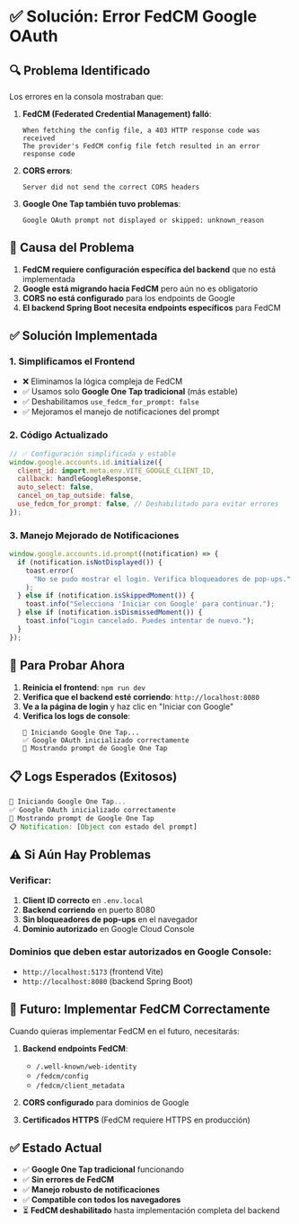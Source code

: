 # ✅ Solución: Error FedCM Google OAuth

## 🔍 **Problema Identificado**

Los errores en la consola mostraban que:

1. **FedCM (Federated Credential Management) falló**:

   ```
   When fetching the config file, a 403 HTTP response code was received
   The provider's FedCM config file fetch resulted in an error response code
   ```

2. **CORS errors**:

   ```
   Server did not send the correct CORS headers
   ```

3. **Google One Tap también tuvo problemas**:
   ```
   Google OAuth prompt not displayed or skipped: unknown_reason
   ```

## 🔧 **Causa del Problema**

1. **FedCM requiere configuración específica del backend** que no está implementada
2. **Google está migrando hacia FedCM** pero aún no es obligatorio
3. **CORS no está configurado** para los endpoints de Google
4. **El backend Spring Boot necesita endpoints específicos** para FedCM

## ✅ **Solución Implementada**

### 1. **Simplificamos el Frontend**

- ❌ Eliminamos la lógica compleja de FedCM
- ✅ Usamos solo **Google One Tap tradicional** (más estable)
- ✅ Deshabilitamos `use_fedcm_for_prompt: false`
- ✅ Mejoramos el manejo de notificaciones del prompt

### 2. **Código Actualizado**

```javascript
// ✅ Configuración simplificada y estable
window.google.accounts.id.initialize({
  client_id: import.meta.env.VITE_GOOGLE_CLIENT_ID,
  callback: handleGoogleResponse,
  auto_select: false,
  cancel_on_tap_outside: false,
  use_fedcm_for_prompt: false, // Deshabilitado para evitar errores
});
```

### 3. **Manejo Mejorado de Notificaciones**

```javascript
window.google.accounts.id.prompt((notification) => {
  if (notification.isNotDisplayed()) {
    toast.error(
      "No se pudo mostrar el login. Verifica bloqueadores de pop-ups."
    );
  } else if (notification.isSkippedMoment()) {
    toast.info("Selecciona 'Iniciar con Google' para continuar.");
  } else if (notification.isDismissedMoment()) {
    toast.info("Login cancelado. Puedes intentar de nuevo.");
  }
});
```

## 🚀 **Para Probar Ahora**

1. **Reinicia el frontend**: `npm run dev`
2. **Verifica que el backend esté corriendo**: `http://localhost:8080`
3. **Ve a la página de login** y haz clic en "Iniciar con Google"
4. **Verifica los logs de console**:
   ```
   🔄 Iniciando Google One Tap...
   ✅ Google OAuth inicializado correctamente
   🔄 Mostrando prompt de Google One Tap
   ```

## 📋 **Logs Esperados (Exitosos)**

```javascript
🔄 Iniciando Google One Tap...
✅ Google OAuth inicializado correctamente
🔄 Mostrando prompt de Google One Tap
📋 Notification: [Object con estado del prompt]
```

## ⚠️ **Si Aún Hay Problemas**

### Verificar:

1. **Client ID correcto** en `.env.local`
2. **Backend corriendo** en puerto 8080
3. **Sin bloqueadores de pop-ups** en el navegador
4. **Dominio autorizado** en Google Cloud Console

### Dominios que deben estar autorizados en Google Console:

- `http://localhost:5173` (frontend Vite)
- `http://localhost:8080` (backend Spring Boot)

## 🔮 **Futuro: Implementar FedCM Correctamente**

Cuando quieras implementar FedCM en el futuro, necesitarás:

1. **Backend endpoints FedCM**:

   - `/.well-known/web-identity`
   - `/fedcm/config`
   - `/fedcm/client_metadata`

2. **CORS configurado** para dominios de Google

3. **Certificados HTTPS** (FedCM requiere HTTPS en producción)

## ✅ **Estado Actual**

- ✅ **Google One Tap tradicional** funcionando
- ✅ **Sin errores de FedCM**
- ✅ **Manejo robusto de notificaciones**
- ✅ **Compatible con todos los navegadores**
- ⏳ **FedCM deshabilitado** hasta implementación completa del backend
